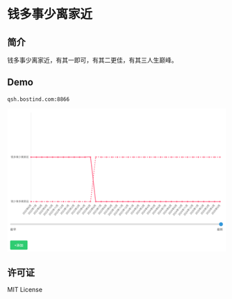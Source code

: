 # 钱多事少离家近 

## 简介

钱多事少离家近，有其一即可，有其二更佳，有其三人生巅峰。

## Demo

```
qsh.bostind.com:8866

```
![示例图片](/image.png)

## 许可证

MIT License
